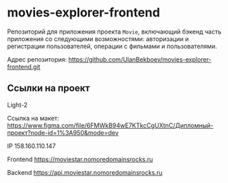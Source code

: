 # movies-explorer-frontend

Репозиторий для приложения проекта `Movie`, включающий бэкенд часть приложения со следующими возможностями: авторизации и регистрации пользователей, операции с фильмами и пользователями. 

Адрес репозитория: https://github.com/UlanBekboev/movies-explorer-frontend.git

## Ссылки на проект

Light-2

Ссылка на макет: https://www.figma.com/file/6FMWkB94wE7KTkcCgUXtnC/Дипломный-проект?node-id=1%3A950&mode=dev

IP 158.160.110.147

Frontend https://moviestar.nomoredomainsrocks.ru

Backend https://api.moviestar.nomoredomainsrocks.ru